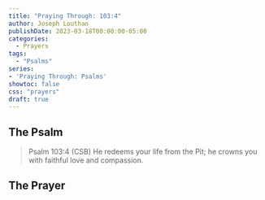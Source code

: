 ```yaml
---
title: "Praying Through: 103:4"
author: Joseph Louthan
publishDate: 2023-03-18T00:00:00-05:00
categories:
  - Prayers
tags:
  - "Psalms"
series:
- 'Praying Through: Psalms'
showtoc: false
css: "prayers"
draft: true
---
```

## The Psalm

>Psalm 103:4 (CSB) He redeems your life from the Pit; he crowns you with faithful love and compassion. 

## The Prayer

<div style="font-variant: small-caps;">

</div>

```text

```

